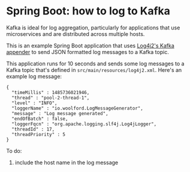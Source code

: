 # Spring Boot: how to log to Kafka

Kafka is ideal for log aggregation, particularly for applications that use microservices and are distributed across multiple hosts.

This is an example Spring Boot application that uses [Log4j2's Kafka appender](https://logging.apache.org/log4j/2.x/manual/appenders.html#KafkaAppender) to send JSON formatted log messages to a Kafka topic.

This application runs for 10 seconds and sends some log messages to a Kafka topic that's defined in `src/main/resources/log4j2.xml`. Here's an example log message:

    {
      "timeMillis" : 1485736021946,
      "thread" : "pool-2-thread-1",
      "level" : "INFO",
      "loggerName" : "io.woolford.LogMessageGenerator",
      "message" : "Log message generated",
      "endOfBatch" : false,
      "loggerFqcn" : "org.apache.logging.slf4j.Log4jLogger",
      "threadId" : 17,
      "threadPriority" : 5
    }

To do:

1) include the host name in  the log message
